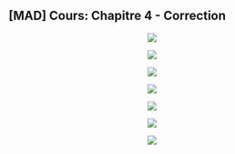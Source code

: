## [MAD] Cours: Chapitre 4 - Correction


<p align="center"><img src="https://raw.githubusercontent.com/gottburgm/Share/master/PGITF/Images/CORR_MAD_SEM1_CH4.pdf-0.jpg" /></p>

<p align="center"><img src="https://raw.githubusercontent.com/gottburgm/Share/master/PGITF/Images/CORR_MAD_SEM1_CH4.pdf-1.jpg" /></p>

<p align="center"><img src="https://raw.githubusercontent.com/gottburgm/Share/master/PGITF/Images/CORR_MAD_SEM1_CH4.pdf-2.jpg" /></p>

<p align="center"><img src="https://raw.githubusercontent.com/gottburgm/Share/master/PGITF/Images/CORR_MAD_SEM1_CH4.pdf-3.jpg" /></p>

<p align="center"><img src="https://raw.githubusercontent.com/gottburgm/Share/master/PGITF/Images/CORR_MAD_SEM1_CH4.pdf-4.jpg" /></p>

<p align="center"><img src="https://raw.githubusercontent.com/gottburgm/Share/master/PGITF/Images/CORR_MAD_SEM1_CH4.pdf-5.jpg" /></p>

<p align="center"><img src="https://raw.githubusercontent.com/gottburgm/Share/master/PGITF/Images/CORR_MAD_SEM1_CH4.pdf-6.jpg" /></p>
